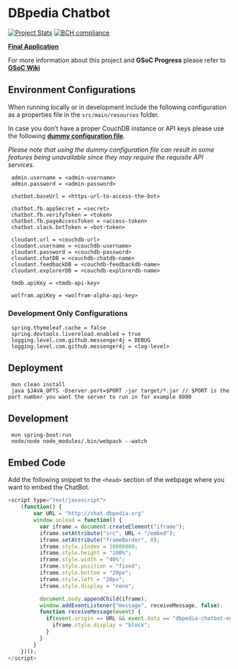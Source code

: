 # DBpedia Chatbot

[![Project Stats](https://www.openhub.net/p/dbpedia-chatbot/widgets/project_thin_badge.gif)](https://www.openhub.net/p/dbpedia-chatbot) [![BCH compliance](https://bettercodehub.com/edge/badge/dbpedia/chatbot?branch=master)](https://bettercodehub.com/)

**[Final Application](http://chat.dbpedia.org)**

For more information about this project and **GSoC Progress** please refer to **[GSoC Wiki](https://github.com/dbpedia/chatbot/wiki/GSoC-2017:-Chatbot-for-DBpedia)**

## Environment Configurations
When running locally or in development include the following configuration as a properties file in the `src/main/resources` folder. 

In case you don't have a proper CouchDB instance or API keys please use the following **[dummy configuration file](https://github.com/dbpedia/chatbot/wiki/Chatbot-Dummy-Configuration)**. 

*Please note that using the dummy configuration file can result in some features being unavailable since they may require the requisite API services.*   

     admin.username = <admin-username>
     admin.password = <admin-password>
     
     chatbot.baseUrl = <https-url-to-access-the-bot>
     
     chatbot.fb.appSecret = <secret>
     chatbot.fb.verifyToken = <token>
     chatbot.fb.pageAccessToken = <access-token>
     chatbot.slack.botToken = <bot-token>

     cloudant.url = <couchdb-url>
     cloudant.username = <couchdb-username>
     cloudant.password = <couchdb-password>
     cloudant.chatDB = <couchdb-chatdb-name>
     cloudant.feedbackDB = <couchdb-feedbackdb-name>
     cloudant.explorerDB = <couchdb-explorerdb-name>

     tmdb.apiKey = <tmdb-api-key>

     wolfram.apiKey = <wolfram-alpha-api-key>     

### Development Only Configurations
     spring.thymeleaf.cache = false
     spring.devtools.livereload.enabled = true
     logging.level.com.github.messenger4j = DEBUG
     logging.level.com.github.messenger4j = <log-level>

## Deployment
     mvn clean install
     java $JAVA_OPTS -Dserver.port=$PORT -jar target/*.jar // $PORT is the port number you want the server to run in for example 8080

## Development
     mvn spring-boot:run
     node/node node_modules/.bin/webpack --watch

## Embed Code
Add the following snippet to the `<head>` section of the webpage where you want to embed the ChatBot.
```javascript
<script type="text/javascript">
    (function() {
        var URL = "http://chat.dbpedia.org"
        window.onload = function() {
          var iframe = document.createElement("iframe");
          iframe.setAttribute("src", URL + "/embed");
          iframe.setAttribute("frameBorder", 0);
          iframe.style.zIndex = 10000000;
          iframe.style.height = "100%";
          iframe.style.width = "40%";
          iframe.style.position = "fixed";
          iframe.style.bottom = "20px";
          iframe.style.left = "20px";
          iframe.style.display = "none";

          document.body.appendChild(iframe);
          window.addEventListener("message", receiveMessage, false);
          function receiveMessage(event) {
            if(event.origin == URL && event.data == "dbpedia-chatbot-embed-loaded") {
              iframe.style.display = "block";
            }
          }
        }
    })();
</script>
```
